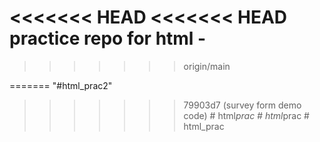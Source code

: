 <<<<<<< HEAD
<<<<<<< HEAD
practice repo for html - 
=======
>>>>>>> origin/main

=======
"#html_prac2" 
>>>>>>> 79903d7 (survey form demo code)
#   h t m l _ p r a c  
 #   h t m l _ p r a c  
 #   h t m l _ p r a c  
 
